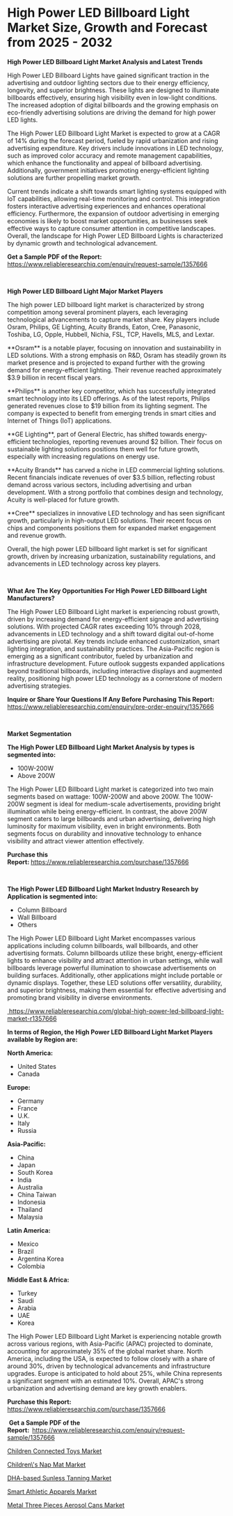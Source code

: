 <p><h1>High Power LED Billboard Light Market Size, Growth and Forecast from 2025 - 2032</h1></p><p><strong>High Power LED Billboard Light Market Analysis and Latest Trends</strong></p>
<p><p>High Power LED Billboard Lights have gained significant traction in the advertising and outdoor lighting sectors due to their energy efficiency, longevity, and superior brightness. These lights are designed to illuminate billboards effectively, ensuring high visibility even in low-light conditions. The increased adoption of digital billboards and the growing emphasis on eco-friendly advertising solutions are driving the demand for high power LED lights.</p><p>The High Power LED Billboard Light Market is expected to grow at a CAGR of 14% during the forecast period, fueled by rapid urbanization and rising advertising expenditure. Key drivers include innovations in LED technology, such as improved color accuracy and remote management capabilities, which enhance the functionality and appeal of billboard advertising. Additionally, government initiatives promoting energy-efficient lighting solutions are further propelling market growth.</p><p>Current trends indicate a shift towards smart lighting systems equipped with IoT capabilities, allowing real-time monitoring and control. This integration fosters interactive advertising experiences and enhances operational efficiency. Furthermore, the expansion of outdoor advertising in emerging economies is likely to boost market opportunities, as businesses seek effective ways to capture consumer attention in competitive landscapes. Overall, the landscape for High Power LED Billboard Lights is characterized by dynamic growth and technological advancement.</p></p>
<p><strong>Get a Sample PDF of the Report:&nbsp;</strong> <a href="https://www.reliableresearchiq.com/enquiry/request-sample/1357666?utm_campaign=114&utm_medium=2&utm_source=Github&utm_content=ia&utm_term=05042025&utm_id=high-power-led-billboard-light">https://www.reliableresearchiq.com/enquiry/request-sample/1357666</a></p>
<p>&nbsp;</p>
<p><strong>High Power LED Billboard Light Major Market Players</strong></p>
<p><p>The high power LED billboard light market is characterized by strong competition among several prominent players, each leveraging technological advancements to capture market share. Key players include Osram, Philips, GE Lighting, Acuity Brands, Eaton, Cree, Panasonic, Toshiba, LG, Opple, Hubbell, Nichia, FSL, TCP, Havells, MLS, and Lextar.</p><p>**Osram** is a notable player, focusing on innovation and sustainability in LED solutions. With a strong emphasis on R&D, Osram has steadily grown its market presence and is projected to expand further with the growing demand for energy-efficient lighting. Their revenue reached approximately $3.9 billion in recent fiscal years.</p><p>**Philips** is another key competitor, which has successfully integrated smart technology into its LED offerings. As of the latest reports, Philips generated revenues close to $19 billion from its lighting segment. The company is expected to benefit from emerging trends in smart cities and Internet of Things (IoT) applications.</p><p>**GE Lighting**, part of General Electric, has shifted towards energy-efficient technologies, reporting revenues around $2 billion. Their focus on sustainable lighting solutions positions them well for future growth, especially with increasing regulations on energy use.</p><p>**Acuity Brands** has carved a niche in LED commercial lighting solutions. Recent financials indicate revenues of over $3.5 billion, reflecting robust demand across various sectors, including advertising and urban development. With a strong portfolio that combines design and technology, Acuity is well-placed for future growth.</p><p>**Cree** specializes in innovative LED technology and has seen significant growth, particularly in high-output LED solutions. Their recent focus on chips and components positions them for expanded market engagement and revenue growth.</p><p>Overall, the high power LED billboard light market is set for significant growth, driven by increasing urbanization, sustainability regulations, and advancements in LED technology across key players.</p></p>
<p>&nbsp;</p>
<p><strong>What Are The Key Opportunities For High Power LED Billboard Light Manufacturers?</strong></p>
<p><p>The High Power LED Billboard Light market is experiencing robust growth, driven by increasing demand for energy-efficient signage and advertising solutions. With projected CAGR rates exceeding 10% through 2028, advancements in LED technology and a shift toward digital out-of-home advertising are pivotal. Key trends include enhanced customization, smart lighting integration, and sustainability practices. The Asia-Pacific region is emerging as a significant contributor, fueled by urbanization and infrastructure development. Future outlook suggests expanded applications beyond traditional billboards, including interactive displays and augmented reality, positioning high power LED technology as a cornerstone of modern advertising strategies.</p></p>
<p><strong>Inquire or Share Your Questions If Any Before Purchasing This Report:</strong> <a href="https://www.reliableresearchiq.com/enquiry/pre-order-enquiry/1357666?utm_campaign=114&utm_medium=2&utm_source=Github&utm_content=ia&utm_term=05042025&utm_id=high-power-led-billboard-light">https://www.reliableresearchiq.com/enquiry/pre-order-enquiry/1357666</a></p>
<p>&nbsp;</p>
<p><strong>Market Segmentation</strong></p>
<p><strong>The High Power LED Billboard Light Market Analysis by types is segmented into:</strong></p>
<p><ul><li>100W-200W</li><li>Above 200W</li></ul></p>
<p><p>The High Power LED Billboard Light market is categorized into two main segments based on wattage: 100W-200W and above 200W. The 100W-200W segment is ideal for medium-scale advertisements, providing bright illumination while being energy-efficient. In contrast, the above 200W segment caters to large billboards and urban advertising, delivering high luminosity for maximum visibility, even in bright environments. Both segments focus on durability and innovative technology to enhance visibility and attract viewer attention effectively.</p></p>
<p><strong>Purchase this Report:&nbsp;</strong><a href="https://www.reliableresearchiq.com/purchase/1357666?utm_campaign=114&utm_medium=2&utm_source=Github&utm_content=ia&utm_term=05042025&utm_id=high-power-led-billboard-light">https://www.reliableresearchiq.com/purchase/1357666</a></p>
<p>&nbsp;</p>
<p><strong>The High Power LED Billboard Light Market Industry Research by Application is segmented into:</strong></p>
<p><ul><li>Column Billboard</li><li>Wall Billboard</li><li>Others</li></ul></p>
<p><p>The High Power LED Billboard Light Market encompasses various applications including column billboards, wall billboards, and other advertising formats. Column billboards utilize these bright, energy-efficient lights to enhance visibility and attract attention in urban settings, while wall billboards leverage powerful illumination to showcase advertisements on building surfaces. Additionally, other applications might include portable or dynamic displays. Together, these LED solutions offer versatility, durability, and superior brightness, making them essential for effective advertising and promoting brand visibility in diverse environments.</p></p>
<p><a href="https://www.reliableresearchiq.com/global-high-power-led-billboard-light-market-r1357666?utm_campaign=114&utm_medium=2&utm_source=Github&utm_content=ia&utm_term=05042025&utm_id=high-power-led-billboard-light">&nbsp;https://www.reliableresearchiq.com/global-high-power-led-billboard-light-market-r1357666</a></p>
<p><strong>In terms of Region, the High Power LED Billboard Light Market Players available by Region are:</strong></p>
<p>
    <p> <strong> North America: </strong>
        <ul>
            <li>United States</li>
            <li>Canada</li>
        </ul>
        </p> 
    <p> <strong> Europe: </strong>
        <ul>
            <li>Germany</li>
            <li>France</li>
            <li>U.K.</li>
            <li>Italy</li>
            <li>Russia</li>
        </ul>
        </p> 
    <p> <strong> Asia-Pacific: </strong>
        <ul>
            <li>China</li>
            <li>Japan</li>
            <li>South Korea</li>
            <li>India</li>
            <li>Australia</li>
            <li>China Taiwan</li>
            <li>Indonesia</li>
            <li>Thailand</li>
            <li>Malaysia</li>
        </ul>
        </p> 
    <p> <strong> Latin America: </strong>
        <ul>
            <li>Mexico</li>
            <li>Brazil</li>
            <li>Argentina Korea</li>
            <li>Colombia</li>
        </ul>
        </p> 
    <p> <strong> Middle East & Africa: </strong>
        <ul>
            <li>Turkey</li>
            <li>Saudi</li>
            <li>Arabia</li>
            <li>UAE</li>
            <li>Korea</li>
        </ul>
    </p>
    </p>
<p><p>The High Power LED Billboard Light Market is experiencing notable growth across various regions, with Asia-Pacific (APAC) projected to dominate, accounting for approximately 35% of the global market share. North America, including the USA, is expected to follow closely with a share of around 30%, driven by technological advancements and infrastructure upgrades. Europe is anticipated to hold about 25%, while China represents a significant segment with an estimated 10%. Overall, APAC's strong urbanization and advertising demand are key growth enablers.</p></p>
<p><strong>Purchase this Report: </strong><a href="https://www.reliableresearchiq.com/purchase/1357666?utm_campaign=114&utm_medium=2&utm_source=Github&utm_content=ia&utm_term=05042025&utm_id=high-power-led-billboard-light">https://www.reliableresearchiq.com/purchase/1357666</a></p>
<p>&nbsp;<strong>Get a Sample PDF of the Report:&nbsp;&nbsp;</strong><a href="https://www.reliableresearchiq.com/enquiry/request-sample/1357666?utm_campaign=114&utm_medium=2&utm_source=Github&utm_content=ia&utm_term=05042025&utm_id=high-power-led-billboard-light">https://www.reliableresearchiq.com/enquiry/request-sample/1357666</a></p>
<p><strong></strong></p>
<p><p><a href="https://github.com/alefermeivys/Market-Research-Report-List-1/blob/main/children-connected-toys-market.md?utm_campaign=114&utm_medium=2&utm_source=Github&utm_content=ia&utm_term=05042025&utm_id=high-power-led-billboard-light">Children Connected Toys Market</a></p><p><a href="https://github.com/kluviabolofo/Market-Research-Report-List-1/blob/main/childrens-nap-mat-market.md?utm_campaign=114&utm_medium=2&utm_source=Github&utm_content=ia&utm_term=05042025&utm_id=high-power-led-billboard-light">Children\'s Nap Mat Market</a></p><p><a href="https://github.com/spehnluenaru/Market-Research-Report-List-1/blob/main/dha-based-sunless-tanning-market.md?utm_campaign=114&utm_medium=2&utm_source=Github&utm_content=ia&utm_term=05042025&utm_id=high-power-led-billboard-light">DHA-based Sunless Tanning Market</a></p><p><a href="https://github.com/toghojbeinta/Market-Research-Report-List-1/blob/main/smart-athletic-apparels-market.md?utm_campaign=114&utm_medium=2&utm_source=Github&utm_content=ia&utm_term=05042025&utm_id=high-power-led-billboard-light">Smart Athletic Apparels Market</a></p><p><a href="https://github.com/jaspartatin/Market-Research-Report-List-1/blob/main/metal-three-pieces-aerosol-cans-market.md?utm_campaign=114&utm_medium=2&utm_source=Github&utm_content=ia&utm_term=05042025&utm_id=high-power-led-billboard-light">Metal Three Pieces Aerosol Cans Market</a></p></p>